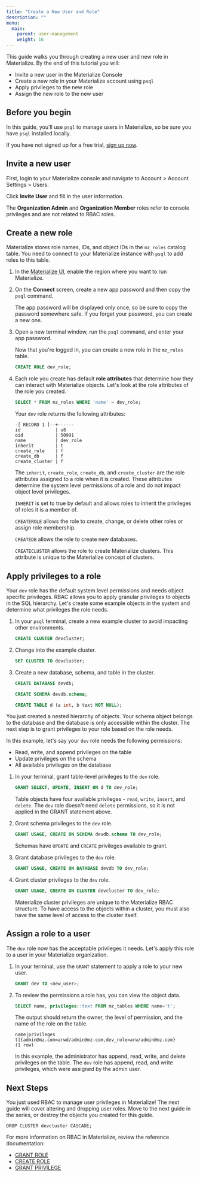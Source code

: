```yaml
---
title: "Create a New User and Role"
description: ""
menu:
  main:
    parent: user-management
    weight: 16
---
```


This guide walks you through creating a new user and new role in Materialize. By
the end of this tutorial you will:

* Invite a new user in the Materialize Console
* Create a new role in your Materialize account using `psql`
* Apply privileges to the new role
* Assign the new role to the new user

## Before you begin

In this guide, you'll use `psql` to manage users in Materialize, so be sure you
have `psql` installed locally.

If you have not signed up for a free trial, [sign up now](https://materialize.com/register/?utm_campaign=General&utm_source=documentation).


## Invite a new user

First, login to your Materialize console and navigate to Account > Account
Settings > Users. 

Click **Invite User** and fill in the user information.

The **Organization Admin** and **Organization Member** roles refer to console
privileges and are not related to RBAC roles.

## Create a new role

Materialize stores role names, IDs, and object IDs in the `mz_roles` catalog
table. You need to connect to your Materialize instance with `psql` to add roles
to this table.

1. In the [Materialize UI](https://console.materialize.com/), enable the region where you want to run Materialize.

1. On the **Connect** screen, create a new app password and then copy the `psql` command.

    The app password will be displayed only once, so be sure to copy the password somewhere safe. If you forget your password, you can create a new one.

1. Open a new terminal window, run the `psql` command, and enter your app password.
    
    Now that you're logged in, you can create a new role in the `mz_roles`
    table.
    
    ```sql
    CREATE ROLE dev_role;
    ```

1. Each role you create has default **role attributes** that determine how they
    can interact with Materialize objects. Let's look at the role attributes of
    the role you created.
    
    ```sql
    SELECT * FROM mz_roles WHERE 'name' = dev_role;
    ```
    
    Your `dev` role returns the following attributes:
    
    ```
    -[ RECORD 1 ]--+------
    id             | u8
    oid            | 50991
    name           | dev_role
    inherit        | t
    create_role    | f
    create_db      | f
    create_cluster | f
    ```
    
    The `inherit`, `create_role`, `create_db`, and `create_cluster` are the
    role attributes assigned to a role when it is created. These attributes
    determine the system level permissions of a role and do not impact object
    level privileges.
    
    `INHERIT` is set to true by default and allows roles to inherit the
    privileges of roles it is a member of.
    
    `CREATEROLE` allows the role to create, change, or delete other roles or
    assign role membership.
    
    `CREATEDB` allows the role to create new databases.
    
    `CREATECLUSTER` allows the role to create Materialize clusters. This
    attribute is unique to the Materialize concept of clusters.
    
## Apply privileges to a role

Your `dev` role has the default system level permissions and needs object
specific privileges. RBAC allows you to apply granular privileges to objects in the SQL hierarchy. Let's create some example objects in the system and determine what
privileges the role needs.

1. In your `psql` terminal, create a new example cluster to avoid impacting
   other environments.
   
   ```sql
   CREATE CLUSTER devcluster;
   ```
   
1. Change into the example cluster.
   
   
   ```sql
   SET CLUSTER TO devcluster;
   ```
   
1. Create a new database, schema, and table in the cluster.
   
   ```sql
   CREATE DATABASE devdb;
   ```
   
   ```sql
   CREATE SCHEMA devdb.schema;
   ```
   
   ```sql
   CREATE TABLE d (a int, b text NOT NULL);
   ```
   
You just created a nested hierarchy of objects. Your schema object belongs to
the database and the database is only accessible within the cluster. The next
step is to grant privileges to your role based on the role needs.

In this example, let's say your `dev` role needs the following permissions:

* Read, write, and append privileges on the table
* Update privileges on the schema
* All available privileges on the database
   
1. In your terminal, grant table-level privileges to the `dev` role.

   ```sql
   GRANT SELECT, UPDATE, INSERT ON d TO dev_role;
   ```
   
   Table objects have four available privileges - `read`, `write`, `insert`, and
   `delete`. The `dev` role doesn't need `delete` permissions, so it is not
   applied in the GRANT statement above.
   
2. Grant schema privileges to the `dev` role.

   ```sql
   GRANT USAGE, CREATE ON SCHEMA devdb.schema TO dev_role;
   ```

   Schemas have `UPDATE` and `CREATE` privileges available to grant. 
   
3. Grant database privileges to the `dev` role.

   ```sql
   GRANT USAGE, CREATE ON DATABASE devdb TO dev_role;
   ```
   
4. Grant cluster privileges to the `dev` role.
   
   ```sql
   GRANT USAGE, CREATE ON CLUSTER devcluster TO dev_role;
   ```

   Materialize cluster privileges are unique to the Materialize RBAC structure.
   To have access to the objects within a cluster, you must also have the same
   level of access to the cluster itself.
   
## Assign a role to a user

The `dev` role now has the acceptable privileges it needs. Let's apply this role
to a user in your Materialize organization.

1. In your terminal, use the `GRANT` statement to apply a role to your new user.

   ```sql
   GRANT dev TO <new_user>;
   ```
   
1. To review the permissions a role has, you can view the object data.
   
   ```sql
   SELECT name, privileges::text FROM mz_tables WHERE name='t';
   ```
   
   The output should return the owner, the level of permission, and the name of
   the role on the table.
   
   ```shell
   name|privileges
   t|{admin@mz.com=arwd/admin@mz.com,dev_role=arw/admin@mz.com}
   (1 row)
   ```
   
   In this example, the administrator has append, read, write, and delete
   privileges on the table. The `dev` role has append, read, and write privileges,
   which were assigned by the admin user.
   

## Next Steps

You just used RBAC to manage user privileges in Materialize! The next guide will
cover altering and dropping user roles. Move to the next guide in the series, or
destroy the objects you created for this guide.

```
DROP CLUSTER devcluster CASCADE;
```
    
    
For more information on RBAC in Materialize, review the reference documentation:

* [GRANT ROLE](https://materialize.com/docs/sql/grant-role/) 
* [CREATE ROLE](https://materialize.com/docs/sql/create-role/)
* [GRANT PRIVILEGE](https://materialize.com/docs/sql/grant-privilege/)
